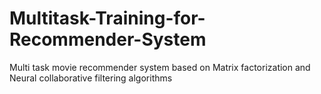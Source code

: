 # Multitask-Training-for-Recommender-System
Multi task movie recommender system based on Matrix factorization and Neural collaborative filtering algorithms
